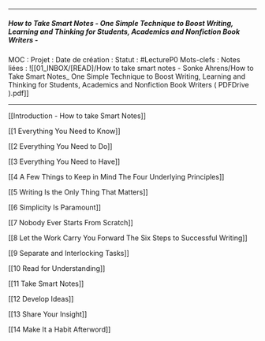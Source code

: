 
***
##### How to Take Smart Notes - One Simple Technique to Boost Writing, Learning and Thinking for Students, Academics and Nonfiction Book Writers - 
MOC : 
Projet :
Date de création : 
Statut : #LectureP0 
Mots-clefs : 
Notes liées : ![[01_INBOX/[READ]/How to take smart notes - Sonke Ahrens/How to Take Smart Notes_ One Simple Technique to Boost Writing, Learning and Thinking for Students, Academics and Nonfiction Book Writers ( PDFDrive ).pdf]]
***

[[Introduction - How to take Smart Notes]]

[[1 Everything You Need to Know]]

[[2 Everything You Need to Do]]

[[3 Everything You Need to Have]]

[[4 A Few Things to Keep in Mind The Four Underlying Principles]]

[[5 Writing Is the Only Thing That Matters]]

[[6 Simplicity Is Paramount]]

[[7 Nobody Ever Starts From Scratch]]

[[8 Let the Work Carry You Forward The Six Steps to Successful Writing]]

[[9 Separate and Interlocking Tasks]]

[[10 Read for Understanding]]

[[11 Take Smart Notes]]

[[12 Develop Ideas]]

[[13 Share Your Insight]]

[[14 Make It a Habit Afterword]]
